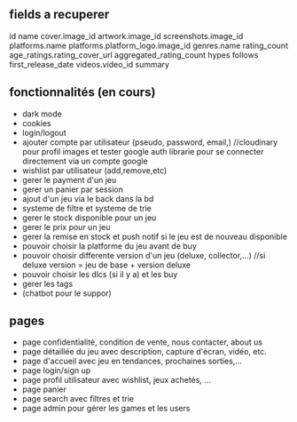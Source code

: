 ## fields a recuperer

id
name
cover.image_id
artwork.image_id
screenshots.image_id
platforms.name
platforms.platform_logo.image_id
genres.name
rating_count
age_ratings.rating_cover_url
aggregated_rating_count
hypes
follows
first_release_date
videos.video_id
summary

## fonctionnalités (en cours)

- dark mode
- cookies
- login/logout
- ajouter compte par utilisateur (pseudo, password, email,) //cloudinary pour profil images et tester google auth librarie pour se connecter directement via un compte google
- wishlist par utilisateur (add,remove,etc)
- gerer le payment d'un jeu
- gerer un panier par session
- ajout d'un jeu via le back dans la bd
- systeme de filtre et systeme de trie
- gerer le stock disponible pour un jeu
- gerer le prix pour un jeu
- gerer la remise en stock et push notif si le jeu est de nouveau disponible
- pouvoir choisir la platforme du jeu avant de buy
- pouvoir choisir differente version d'un jeu (deluxe, collector,...) //si deluxe version = jeu de base + version deluxe
- pouvoir choisir les dlcs (si il y a) et les buy
- gerer les tags
- (chatbot pour le suppor)

## pages

- page confidentialité, condition de vente, nous contacter, about us
- page détaillée du jeu avec description, capture d'écran, vidéo, etc.
- page d'accueil avec jeu en tendances, prochaines sorties,...
- page login/sign up
- page profil utilisateur avec wishlist, jeux achetés, ...
- page panier
- page search avec filtres et trie
- page admin pour gérer les games et les users
